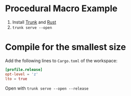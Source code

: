 # Procedural Macro Example

1. Install [Trunk](https://trunkrs.dev) and [Rust](https://rustup.rs)
2. `trunk serve --open`

# Compile for the smallest size

Add the following lines to `Cargo.toml` of the workspace:

```toml
[profile.release]
opt-level = 'z'
lto = true
```

Open with `trunk serve --open --release`
